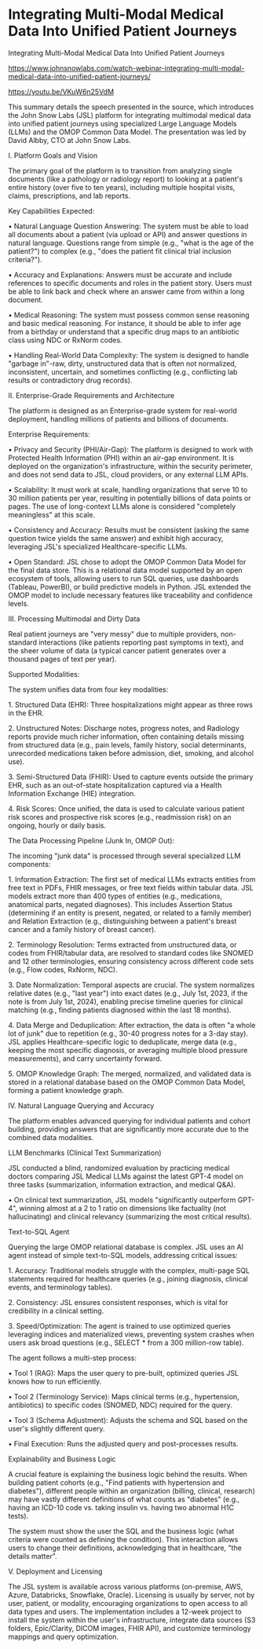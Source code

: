 # Integrating Multi-Modal Medical Data Into Unified Patient Journeys
Integrating Multi-Modal Medical Data Into Unified Patient Journeys

<https://www.johnsnowlabs.com/watch-webinar-integrating-multi-modal-medical-data-into-unified-patient-journeys/>

<https://youtu.be/VKuW6n25VdM>

This summary details the speech presented in the source, which introduces the John Snow Labs (JSL) platform for integrating multimodal medical data into unified patient journeys using specialized Large Language Models (LLMs) and the OMOP Common Data Model. The presentation was led by David Albby, CTO at John Snow Labs.

I. Platform Goals and Vision

The primary goal of the platform is to transition from analyzing single documents (like a pathology or radiology report) to looking at a patient's entire history (over five to ten years), including multiple hospital visits, claims, prescriptions, and lab reports.

Key Capabilities Expected:

• Natural Language Question Answering: The system must be able to load all documents about a patient (via upload or API) and answer questions in natural language. Questions range from simple (e.g., "what is the age of the patient?") to complex (e.g., "does the patient fit clinical trial inclusion criteria?").

• Accuracy and Explanations: Answers must be accurate and include references to specific documents and roles in the patient story. Users must be able to link back and check where an answer came from within a long document.

• Medical Reasoning: The system must possess common sense reasoning and basic medical reasoning. For instance, it should be able to infer age from a birthday or understand that a specific drug maps to an antibiotic class using NDC or RxNorm codes.

• Handling Real-World Data Complexity: The system is designed to handle "garbage in"-raw, dirty, unstructured data that is often not normalized, inconsistent, uncertain, and sometimes conflicting (e.g., conflicting lab results or contradictory drug records).

II\. Enterprise-Grade Requirements and Architecture

The platform is designed as an Enterprise-grade system for real-world deployment, handling millions of patients and billions of documents.

Enterprise Requirements:

• Privacy and Security (PHI/Air-Gap): The platform is designed to work with Protected Health Information (PHI) within an air-gap environment. It is deployed on the organization's infrastructure, within the security perimeter, and does not send data to JSL, cloud providers, or any external LLM APIs.

• Scalability: It must work at scale, handling organizations that serve 10 to 30 million patients per year, resulting in potentially billions of data points or pages. The use of long-context LLMs alone is considered "completely meaningless" at this scale.

• Consistency and Accuracy: Results must be consistent (asking the same question twice yields the same answer) and exhibit high accuracy, leveraging JSL's specialized Healthcare-specific LLMs.

• Open Standard: JSL chose to adopt the OMOP Common Data Model for the final data store. This is a relational data model supported by an open ecosystem of tools, allowing users to run SQL queries, use dashboards (Tableau, PowerBI), or build predictive models in Python. JSL extended the OMOP model to include necessary features like traceability and confidence levels.

III\. Processing Multimodal and Dirty Data

Real patient journeys are "very messy" due to multiple providers, non-standard interactions (like patients reporting past symptoms in text), and the sheer volume of data (a typical cancer patient generates over a thousand pages of text per year).

Supported Modalities:

The system unifies data from four key modalities:

1\. Structured Data (EHR): Three hospitalizations might appear as three rows in the EHR.

2\. Unstructured Notes: Discharge notes, progress notes, and Radiology reports provide much richer information, often containing details missing from structured data (e.g., pain levels, family history, social determinants, unrecorded medications taken before admission, diet, smoking, and alcohol use).

3\. Semi-Structured Data (FHIR): Used to capture events outside the primary EHR, such as an out-of-state hospitalization captured via a Health Information Exchange (HIE) integration.

4\. Risk Scores: Once unified, the data is used to calculate various patient risk scores and prospective risk scores (e.g., readmission risk) on an ongoing, hourly or daily basis.

The Data Processing Pipeline (Junk In, OMOP Out):

The incoming "junk data" is processed through several specialized LLM components:

1\. Information Extraction: The first set of medical LLMs extracts entities from free text in PDFs, FHIR messages, or free text fields within tabular data. JSL models extract more than 400 types of entities (e.g., medications, anatomical parts, negated diagnoses). This includes Assertion Status (determining if an entity is present, negated, or related to a family member) and Relation Extraction (e.g., distinguishing between a patient's breast cancer and a family history of breast cancer).

2\. Terminology Resolution: Terms extracted from unstructured data, or codes from FHIR/tabular data, are resolved to standard codes like SNOMED and 12 other terminologies, ensuring consistency across different code sets (e.g., Flow codes, RxNorm, NDC).

3\. Date Normalization: Temporal aspects are crucial. The system normalizes relative dates (e.g., "last year") into exact dates (e.g., July 1st, 2023, if the note is from July 1st, 2024), enabling precise timeline queries for clinical matching (e.g., finding patients diagnosed within the last 18 months).

4\. Data Merge and Deduplication: After extraction, the data is often "a whole lot of junk" due to repetition (e.g., 30-40 progress notes for a 3-day stay). JSL applies Healthcare-specific logic to deduplicate, merge data (e.g., keeping the most specific diagnosis, or averaging multiple blood pressure measurements), and carry uncertainty forward.

5\. OMOP Knowledge Graph: The merged, normalized, and validated data is stored in a relational database based on the OMOP Common Data Model, forming a patient knowledge graph.

IV\. Natural Language Querying and Accuracy

The platform enables advanced querying for individual patients and cohort building, providing answers that are significantly more accurate due to the combined data modalities.

LLM Benchmarks (Clinical Text Summarization)

JSL conducted a blind, randomized evaluation by practicing medical doctors comparing JSL Medical LLMs against the latest GPT-4 model on three tasks (summarization, information extraction, and medical Q&A).

• On clinical text summarization, JSL models "significantly outperform GPT-4", winning almost at a 2 to 1 ratio on dimensions like factuality (not hallucinating) and clinical relevancy (summarizing the most critical results).

Text-to-SQL Agent

Querying the large OMOP relational database is complex. JSL uses an AI agent instead of simple text-to-SQL models, addressing critical issues:

1\. Accuracy: Traditional models struggle with the complex, multi-page SQL statements required for healthcare queries (e.g., joining diagnosis, clinical events, and terminology tables).

2\. Consistency: JSL ensures consistent responses, which is vital for credibility in a clinical setting.

3\. Speed/Optimization: The agent is trained to use optimized queries leveraging indices and materialized views, preventing system crashes when users ask broad questions (e.g., SELECT \* from a 300 million-row table).

The agent follows a multi-step process:

• Tool 1 (RAG): Maps the user query to pre-built, optimized queries JSL knows how to run efficiently.

• Tool 2 (Terminology Service): Maps clinical terms (e.g., hypertension, antibiotics) to specific codes (SNOMED, NDC) required for the query.

• Tool 3 (Schema Adjustment): Adjusts the schema and SQL based on the user's slightly different query.

• Final Execution: Runs the adjusted query and post-processes results.

Explainability and Business Logic

A crucial feature is explaining the business logic behind the results. When building patient cohorts (e.g., "Find patients with hypertension and diabetes"), different people within an organization (billing, clinical, research) may have vastly different definitions of what counts as "diabetes" (e.g., having an ICD-10 code vs. taking insulin vs. having two abnormal H1C tests).

The system must show the user the SQL and the business logic (what criteria were counted as defining the condition). This interaction allows users to change their definitions, acknowledging that in healthcare, "the details matter".

V. Deployment and Licensing

The JSL system is available across various platforms (on-premise, AWS, Azure, Databricks, Snowflake, Oracle). Licensing is usually by server, not by user, patient, or modality, encouraging organizations to open access to all data types and users. The implementation includes a 12-week project to install the system within the user's infrastructure, integrate data sources (S3 folders, Epic/Clarity, DICOM images, FHIR API), and customize terminology mappings and query optimization.
